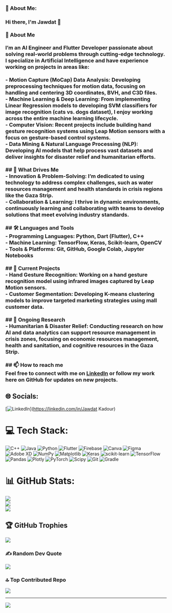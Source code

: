 ### 💫 About Me:
### Hi there, I'm Jawdat 👋<br><br>🚀 About Me<br><br>I’m an **AI Engineer** and **Flutter Developer** passionate about solving real-world problems through cutting-edge technology. I specialize in **Artificial Intelligence** and have experience working on projects in areas like:<br><br>- **Motion Capture (MoCap) Data Analysis**: Developing preprocessing techniques for motion data, focusing on handling and centering 3D coordinates, BVH, and C3D files.<br>- **Machine Learning & Deep Learning**: From implementing **Linear Regression** models to developing **SVM classifiers** for image recognition (cats vs. dogs dataset), I enjoy working across the entire machine learning lifecycle.<br>- **Computer Vision**: Recent projects include building hand gesture recognition systems using **Leap Motion sensors** with a focus on gesture-based control systems.<br>- **Data Mining & Natural Language Processing (NLP)**: Developing AI models that help process vast datasets and deliver insights for disaster relief and humanitarian efforts.<br>  <br>## 🌟 What Drives Me<br>- **Innovation & Problem-Solving**: I’m dedicated to using technology to address complex challenges, such as **water resources management** and **health standards** in crisis regions like the Gaza Strip.<br>- **Collaboration & Learning**: I thrive in dynamic environments, continuously learning and collaborating with teams to develop solutions that meet evolving industry standards.<br><br>## 🛠️ Languages and Tools<br>- **Programming Languages**: Python, Dart (Flutter), C++<br>- **Machine Learning**: TensorFlow, Keras, Scikit-learn, OpenCV<br>- **Tools & Platforms**: Git, GitHub, Google Colab, Jupyter Notebooks<br><br>## 🔭 Current Projects<br>- **Hand Gesture Recognition**: Working on a hand gesture recognition model using infrared images captured by Leap Motion sensors.<br>- **Customer Segmentation**: Developing K-means clustering models to improve targeted marketing strategies using mall customer data.<br><br>## 🌱 Ongoing Research<br>- **Humanitarian & Disaster Relief**: Conducting research on how AI and data analytics can support resource management in crisis zones, focusing on **economic resources management**, **health and sanitation**, and **cognitive resources** in the Gaza Strip.<br><br>## 📫 How to reach me<br>Feel free to connect with me on [LinkedIn](https://www.linkedin.com/) or follow my work here on GitHub for updates on new projects.<br>


## 🌐 Socials:
[![LinkedIn](https://img.shields.io/badge/LinkedIn-%230077B5.svg?logo=linkedin&logoColor=white)](https://linkedin.com/in/Jawdat Kadour) 

# 💻 Tech Stack:
![C++](https://img.shields.io/badge/c++-%2300599C.svg?style=for-the-badge&logo=c%2B%2B&logoColor=white) ![Java](https://img.shields.io/badge/java-%23ED8B00.svg?style=for-the-badge&logo=openjdk&logoColor=white) ![Python](https://img.shields.io/badge/python-3670A0?style=for-the-badge&logo=python&logoColor=ffdd54) ![Flutter](https://img.shields.io/badge/Flutter-%2302569B.svg?style=for-the-badge&logo=Flutter&logoColor=white) ![Firebase](https://img.shields.io/badge/firebase-a08021?style=for-the-badge&logo=firebase&logoColor=ffcd34) ![Canva](https://img.shields.io/badge/Canva-%2300C4CC.svg?style=for-the-badge&logo=Canva&logoColor=white) ![Figma](https://img.shields.io/badge/figma-%23F24E1E.svg?style=for-the-badge&logo=figma&logoColor=white) ![Adobe XD](https://img.shields.io/badge/Adobe%20XD-470137?style=for-the-badge&logo=Adobe%20XD&logoColor=#FF61F6) ![NumPy](https://img.shields.io/badge/numpy-%23013243.svg?style=for-the-badge&logo=numpy&logoColor=white) ![Matplotlib](https://img.shields.io/badge/Matplotlib-%23ffffff.svg?style=for-the-badge&logo=Matplotlib&logoColor=black) ![Keras](https://img.shields.io/badge/Keras-%23D00000.svg?style=for-the-badge&logo=Keras&logoColor=white) ![scikit-learn](https://img.shields.io/badge/scikit--learn-%23F7931E.svg?style=for-the-badge&logo=scikit-learn&logoColor=white) ![TensorFlow](https://img.shields.io/badge/TensorFlow-%23FF6F00.svg?style=for-the-badge&logo=TensorFlow&logoColor=white) ![Pandas](https://img.shields.io/badge/pandas-%23150458.svg?style=for-the-badge&logo=pandas&logoColor=white) ![Plotly](https://img.shields.io/badge/Plotly-%233F4F75.svg?style=for-the-badge&logo=plotly&logoColor=white) ![PyTorch](https://img.shields.io/badge/PyTorch-%23EE4C2C.svg?style=for-the-badge&logo=PyTorch&logoColor=white) ![Scipy](https://img.shields.io/badge/SciPy-%230C55A5.svg?style=for-the-badge&logo=scipy&logoColor=%white) ![Git](https://img.shields.io/badge/git-%23F05033.svg?style=for-the-badge&logo=git&logoColor=white) ![Gradle](https://img.shields.io/badge/Gradle-02303A.svg?style=for-the-badge&logo=Gradle&logoColor=white)
# 📊 GitHub Stats:
![](https://github-readme-stats.vercel.app/api?username=Jawdat-Kadour&theme=dark&hide_border=false&include_all_commits=true&count_private=true)<br/>
![](https://github-readme-streak-stats.herokuapp.com/?user=Jawdat-Kadour&theme=dark&hide_border=false)<br/>
![](https://github-readme-stats.vercel.app/api/top-langs/?username=Jawdat-Kadour&theme=dark&hide_border=false&include_all_commits=true&count_private=true&layout=compact)

## 🏆 GitHub Trophies
![](https://github-profile-trophy.vercel.app/?username=Jawdat-Kadour&theme=radical&no-frame=false&no-bg=false&margin-w=4)

### ✍️ Random Dev Quote
![](https://quotes-github-readme.vercel.app/api?type=vetical&theme=radical)

### 🔝 Top Contributed Repo
![](https://github-contributor-stats.vercel.app/api?username=Jawdat-Kadour&limit=5&theme=blue-green&combine_all_yearly_contributions=true)

---
[![](https://visitcount.itsvg.in/api?id=Jawdat-Kadour&icon=10&color=0)](https://visitcount.itsvg.in)

<!-- Proudly created with GPRM ( https://gprm.itsvg.in ) -->